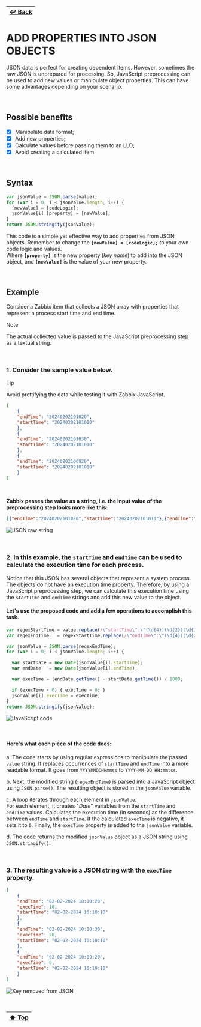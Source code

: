 | [↩️ Back](../) |
| --- |

# ADD PROPERTIES INTO JSON OBJECTS

JSON data is perfect for creating dependent items. However, sometimes the raw JSON is unprepared for processing. So, JavaScript preprocessing can be used to add new values or manipulate object properties. This can have some advantages depending on your scenario.

<BR>

## Possible benefits

- [X] Manipulate data format;
- [X] Add new properties;
- [X] Calculate values before passing them to an LLD;
- [X] Avoid creating a calculated item.

<BR>

## Syntax
```javascript
var jsonValue = JSON.parse(value);
for (var i = 0; i < jsonValue.length; i++) {
  [newValue] = [codeLogic];
  jsonValue[i].[property] = [newValue];
}
return JSON.stringify(jsonValue);
```

This code is a simple yet effective way to add properties from JSON objects.
Remember to change the **`[newValue] = [codeLogic];`** to your own code logic and values. \
Where **`[property]`** is the new property (_key name_) to add into the JSON object, and **`[newValue]`** is the value of your new property.

<BR>

## Example

Consider a Zabbix item that collects a JSON array with properties that represent a process start time and end time.

> [!NOTE]
> The actual collected value is passed to the JavaScript preprocessing step as a textual string.

<BR>

### 1. Consider the sample value below.
> [!TIP]
> Avoid prettifying the data while testing it with Zabbix JavaScript.

```json
[
    {
    "endTime": "20240202101020",
    "startTime": "20240202101010"
    },
    {
    "endTime": "20240202101030",
    "startTime": "20240202101010"
    },
    {
    "endTime": "20240202100920",
    "startTime": "20240202101010"
    }
]
```

<BR>

**Zabbix passes the value as a string, i.e. the input value of the preprocessing step looks more like this:**
```json
[{"endTime":"20240202101020","startTime":"20240202101010"},{"endTime":"20240202101030","startTime":"20240202101010"},{"endTime":"20240202100920","startTime":"20240202101010"}]
```

![JSON raw string](./image/json_raw_string2.png)

<BR>

### 2. In this example, the `startTime` and `endTime` can be used to calculate the execution time for each process.

Notice that this JSON has several objects that represent a system process. The objects do not have an execution time property. Therefore, by using a JavaScript preprocessing step, we can calculate this execution time using the `startTime` and `endTime` strings and add this new value to the object.

#### Let's use the proposed code and add a few operations to accomplish this task.

```javascript
var regexStartTime = value.replace(/\"startTime\":\"(\d{4})(\d{2})(\d{2})(\d{2})(\d{2})(\d{2})\"/g, "\"startTime\":\"$3-$2-$1 $4:$5:$6\"");
var regexEndTime   = regexStartTime.replace(/\"endTime\":\"(\d{4})(\d{2})(\d{2})(\d{2})(\d{2})(\d{2})\"/g, "\"endTime\":\"$3-$2-$1 $4:$5:$6\"");

var jsonValue = JSON.parse(regexEndTime);
for (var i = 0; i < jsonValue.length; i++) {

  var startDate = new Date(jsonValue[i].startTime);
  var endDate   = new Date(jsonValue[i].endTime);

  var execTime = (endDate.getTime() - startDate.getTime()) / 1000;

  if (execTime < 0) { execTime = 0; }
  jsonValue[i].execTime = execTime;
}
return JSON.stringify(jsonValue);
```

![JavaScript code](./image/javascript_addkey_code.png)

<BR>

#### Here's what each piece of the code does:

a. The code starts by using regular expressions to manipulate the passed `value` string. It replaces occurrences of `startTime` and `endTime` into a more readable format. It goes from `YYYYMMDDHHmmss` to `YYYY-MM-DD HH:mm:ss`.

b. Next, the modified string (`regexEndTime`) is parsed into a JavaScript object using `JSON.parse()`. The resulting object is stored in the `jsonValue` variable.

c. A loop iterates through each element in `jsonValue`. \
For each element, it creates "_Date_" variables from the `startTime` and `endTime` values. Calculates the execution time (in seconds) as the difference between `endTime` and `startTime`. If the calculated `execTime` is negative, it sets it to `0`. Finally, the `execTime` property is added to the `jsonValue` variable.

d. The code returns the modified `jsonValue` object as a JSON string using `JSON.stringify()`.

<BR>

### 3. The resulting value is a JSON string with the `execTime` property.

```json
[
    {
    "endTime": "02-02-2024 10:10:20",
    "execTime": 10,
    "startTime": "02-02-2024 10:10:10"
    },
    {
    "endTime": "02-02-2024 10:10:30",
    "execTime": 20,
    "startTime": "02-02-2024 10:10:10"
    },
    {
    "endTime": "02-02-2024 10:09:20",
    "execTime": 0,
    "startTime": "02-02-2024 10:10:10"
    }
]
```

![Key removed from JSON](./image/json_key_added.png)

<BR>

| [⬆️ Top](#add-properties-into-json-objects) |
| --- |
